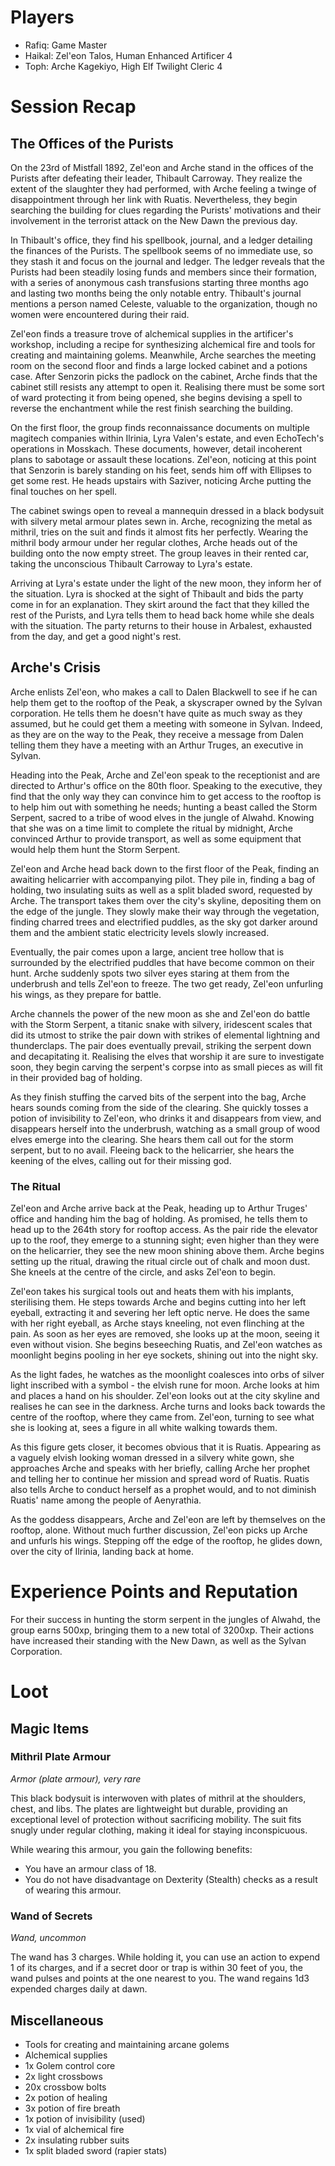 # Players
- Rafiq: Game Master
- Haikal: Zel'eon Talos, Human Enhanced Artificer 4
- Toph: Arche Kagekiyo, High Elf Twilight Cleric 4
# Session Recap
## The Offices of the Purists

On the 23rd of Mistfall 1892, Zel'eon and Arche stand in the offices of the Purists after defeating their leader, Thibault Carroway. They realize the extent of the slaughter they had performed, with Arche feeling a twinge of disappointment through her link with Ruatis. Nevertheless, they begin searching the building for clues regarding the Purists' motivations and their involvement in the terrorist attack on the New Dawn the previous day.

In Thibault's office, they find his spellbook, journal, and a ledger detailing the finances of the Purists. The spellbook seems of no immediate use, so they stash it and focus on the journal and ledger. The ledger reveals that the Purists had been steadily losing funds and members since their formation, with a series of anonymous cash transfusions starting three months ago and lasting two months being the only notable entry. Thibault's journal mentions a person named Celeste, valuable to the organization, though no women were encountered during their raid.

Zel'eon finds a treasure trove of alchemical supplies in the artificer's workshop, including a recipe for synthesizing alchemical fire and tools for creating and maintaining golems. Meanwhile, Arche searches the meeting room on the second floor and finds a large locked cabinet and a potions case. After Senzorin picks the padlock on the cabinet, Arche finds that the cabinet still resists any attempt to open it. Realising there must be some sort of ward protecting it from being opened, she begins devising a spell to reverse the enchantment while the rest finish searching the building.

On the first floor, the group finds reconnaissance documents on multiple magitech companies within Ilrinia, Lyra Valen's estate, and even EchoTech's operations in Mosskach. These documents, however, detail incoherent plans to sabotage or assault these locations. Zel'eon, noticing at this point that Senzorin is barely standing on his feet, sends him off with Ellipses to get some rest. He heads upstairs with Saziver, noticing Arche putting the final touches on her spell.

The cabinet swings open to reveal a mannequin dressed in a black bodysuit with silvery metal armour plates sewn in. Arche, recognizing the metal as mithril, tries on the suit and finds it almost fits her perfectly. Wearing the mithril body armour under her regular clothes, Arche heads out of the building onto the now empty street. The group leaves in their rented car, taking the unconscious Thibault Carroway to Lyra's estate.

Arriving at Lyra's estate under the light of the new moon, they inform her of the situation. Lyra is shocked at the sight of Thibault and bids the party come in for an explanation. They skirt around the fact that they killed the rest of the Purists, and Lyra tells them to head back home while she deals with the situation. The party returns to their house in Arbalest, exhausted from the day, and get a good night's rest.
## Arche's Crisis

Arche enlists Zel'eon, who makes a call to Dalen Blackwell to see if he can help them get to the rooftop of the Peak, a skyscraper owned by the Sylvan corporation. He tells them he doesn't have quite as much sway as they assumed, but he could get them a meeting with someone in Sylvan. Indeed, as they are on the way to the Peak, they receive a message from Dalen telling them they have a meeting with an Arthur Truges, an executive in Sylvan.

Heading into the Peak, Arche and Zel'eon speak to the receptionist and are directed to Arthur's office on the 80th floor. Speaking to the executive, they find that the only way they can convince him to get access to the rooftop is to help him out with something he needs; hunting a beast called the Storm Serpent, sacred to a tribe of wood elves in the jungle of Alwahd. Knowing that she was on a time limit to complete the ritual by midnight, Arche convinced Arthur to provide transport, as well as some equipment that would help them hunt the Storm Serpent. 

Zel'eon and Arche head back down to the first floor of the Peak, finding an awaiting helicarrier with accompanying pilot. They pile in, finding a bag of holding, two insulating suits as well as a split bladed sword, requested by Arche. The transport takes them over the city's skyline, depositing them on the edge of the jungle. They slowly make their way through the vegetation, finding charred trees and electrified puddles, as the sky got darker around them and the ambient static electricity levels slowly increased.

Eventually, the pair comes upon a large, ancient tree hollow that is surrounded by the electrified puddles that have become common on their hunt. Arche suddenly spots two silver eyes staring at them from the underbrush and tells Zel'eon to freeze. The two get ready, Zel'eon unfurling his wings, as they prepare for battle.

Arche channels the power of the new moon as she and Zel'eon do battle with the Storm Serpent, a titanic snake with silvery, iridescent scales that did its utmost to strike the pair down with strikes of elemental lightning and thunderclaps. The pair does eventually prevail, striking the serpent down and decapitating it. Realising the elves that worship it are sure to investigate soon, they begin carving the serpent's corpse into as small pieces as will fit in their provided bag of holding. 

As they finish stuffing the carved bits of the serpent into the bag, Arche hears sounds coming from the side of the clearing. She quickly tosses a potion of invisibility to Zel'eon, who drinks it and disappears from view, and disappears herself into the underbrush, watching as a small group of wood elves emerge into the clearing. She hears them call out for the storm serpent, but to no avail. Fleeing back to the helicarrier, she hears the keening of the elves, calling out for their missing god. 
### The Ritual

Zel'eon and Arche arrive back at the Peak, heading up to Arthur Truges' office and handing him the bag of holding. As promised, he tells them to head up to the 264th story for rooftop access. As the pair ride the elevator up to the roof, they emerge to a stunning sight; even higher than they were on the helicarrier, they see the new moon shining above them. Arche begins setting up the ritual, drawing the ritual circle out of chalk and moon dust. She kneels at the centre of the circle, and asks Zel'eon to begin.

Zel'eon takes his surgical tools out and heats them with his implants, sterilising them. He steps towards Arche and begins cutting into her left eyeball, extracting it and severing her left optic nerve. He does the same with her right eyeball, as Arche stays kneeling, not even flinching at the pain. As soon as her eyes are removed, she looks up at the moon, seeing it even without vision. She begins beseeching Ruatis, and Zel'eon watches as moonlight begins pooling in her eye sockets, shining out into the night sky. 

As the light fades, he watches as the moonlight coalesces into orbs of silver light inscribed with a symbol - the elvish rune for moon. Arche looks at him and places a hand on his shoulder. Zel'eon looks out at the city skyline and realises he can see in the darkness. Arche turns and looks back towards the centre of the rooftop, where they came from. Zel'eon, turning to see what she is looking at, sees a figure in all white walking towards them. 

As this figure gets closer, it becomes obvious that it is Ruatis. Appearing as a vaguely elvish looking woman dressed in a silvery white gown, she approaches Arche and speaks with her briefly, calling Arche her prophet and telling her to continue her mission and spread word of Ruatis. Ruatis also tells Arche to conduct herself as a prophet would, and to not diminish Ruatis' name among the people of Aenyrathia.

As the goddess disappears, Arche and Zel'eon are left by themselves on the rooftop, alone. Without much further discussion, Zel'eon picks up Arche and unfurls his wings. Stepping off the edge of the rooftop, he glides down, over the city of Ilrinia, landing back at home.
# Experience Points and Reputation
For their success in hunting the storm serpent in the jungles of Alwahd, the group earns 500xp, bringing them to a new total of 3200xp.
Their actions have increased their standing with the New Dawn, as well as the Sylvan Corporation.
# Loot
## Magic Items
### Mithril Plate Armour
*Armor (plate armour), very rare*

This black bodysuit is interwoven with plates of mithril at the shoulders, chest, and libs. The plates are lightweight but durable, providing an exceptional level of protection without sacrificing mobility. The suit fits snugly under regular clothing, making it ideal for staying inconspicuous.

While wearing this armour, you gain the following benefits:
- You have an armour class of 18.
- You do not have disadvantage on Dexterity (Stealth) checks as a result of wearing this armour.
### Wand of Secrets
*Wand, uncommon*

The wand has 3 charges. While holding it, you can use an action to expend 1 of its charges, and if a secret door or trap is within 30 feet of you, the wand pulses and points at the one nearest to you. The wand regains 1d3 expended charges daily at dawn.
## Miscellaneous
- Tools for creating and maintaining arcane golems
- Alchemical supplies
- 1x Golem control core
- 2x light crossbows
- 20x crossbow bolts
- 2x potion of healing
- 3x potion of fire breath
- 1x potion of invisibility (used)
- 1x vial of alchemical fire
- 2x insulating rubber suits
- 1x split bladed sword (rapier stats)
